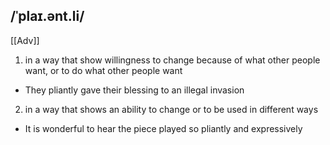 ## /ˈplaɪ.ənt.li/
[[Adv]]
1. in a way that show willingness to change because of what other people want, or to do what other people want

- They pliantly gave their blessing to an illegal invasion

2. in a way that shows an ability to change or to be used in different ways

- It is wonderful to hear the piece played so pliantly and expressively
